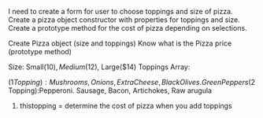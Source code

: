 I need to create a form for user to choose toppings and size of pizza.
Create a pizza object constructor with properties for toppings and size.
Create a prototype method for the cost of pizza depending on selections.

Create Pizza object (size and toppings)
Know what is the Pizza price (prototype method)

Size: Small($10), Medium($12), Large($14)
Toppings Array:

($1 Topping):Mushrooms, Onions, Extra Cheese, Black Olives. Green Peppers 
($2 Topping):Pepperoni. Sausage, Bacon, Artichokes, Raw arugula 

1) thistopping = determine the cost of pizza when you add toppings


